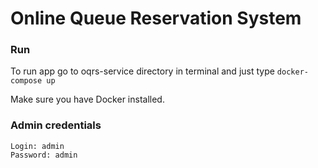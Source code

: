# Online Queue Reservation System

### Run

To run app go to oqrs-service directory in terminal and just type ```docker-compose up```

Make sure you have Docker installed.

### Admin credentials 

```
Login: admin
Password: admin
```

